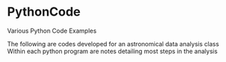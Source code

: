 # PythonCode
Various Python Code Examples


The following are codes developed for an astronomical data analysis class
Within each python program are notes detailing most steps in the analysis
